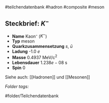 #teilchendatenbank  #hadron  #composite  #meson 
## Steckbrief: $K^-$


- **Name** Kaon⁻ ($K^-$)
- **Typ** meson
- **Quarkzusammensetzung** $s$, $\bar{u}$
- **Ladung** -1.0 $e$
- **Masse** 0.4937 MeV/c$^2$
- **Lebensdauer** $1.238e-08$ s
- **Spin** 0



Siehe auch:  [[Hadronen]] und [[Mesonen]]




 *Folder tags:*

#folder/Teilchendatenbank